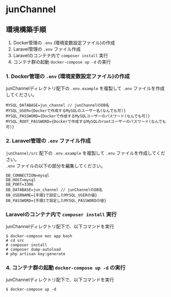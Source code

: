 # junChannel

## 環境構築手順
1. Docker管理の `.env` (環境変数設定ファイル)の作成
2. Laravel管理の `.env` ファイル作成
3. Laravelのコンテナ内で `composer install` 実行
4. コンテナ群の起動 `docker-compose up -d` の実行

### 1. Docker管理の `.env` (環境変数設定ファイル)の作成
junChannelディレクトリ配下の `.env.example` を複製して `.env` ファイルを作成してください。
```
MYSQL_DATABASE=jun_channel // junChannelのDB名
MYSQL_USER={Dockerで作成するMySQLのユーザー名(なんでも可)}
MYSQL_PASSWORD={Dockerで作成するMySQLユーザーのパスワード(なんでも可)}
MYSQL_ROOT_PASSWORD={Dockerで作成するMySQLのrootユーザーのパスワード(なんでも可)}
```

### 2. Laravel管理の `.env` ファイル作成
`junChannel/src` 配下の `.env.example` を複製して `.env` ファイルを作成してください。<br>
`.env` ファイルの以下の部分を編集してください。
```
DB_CONNECTION=mysql
DB_HOST=mysql
DB_PORT=3306
DB_DATABASE=jun_channel // junChannelのDB名
DB_USERNAME={手順1で設定したMYSQL_USERの値}
DB_PASSWORD={手順1で設定したMYSQL_PASSWORDの値}
```

### Laravelのコンテナ内で `composer install` 実行
junChannelディレクトリ配下で、以下コマンドを実行
```
$ docker-compose eec app bash
# cd src
# composer install
# composer dump-autoload
# php artisan key:generate
```

### 4. コンテナ群の起動 `docker-compose up -d` の実行
junChannelディレクトリ配下で、以下コマンドを実行
```
$ docker-compose up -d
```
